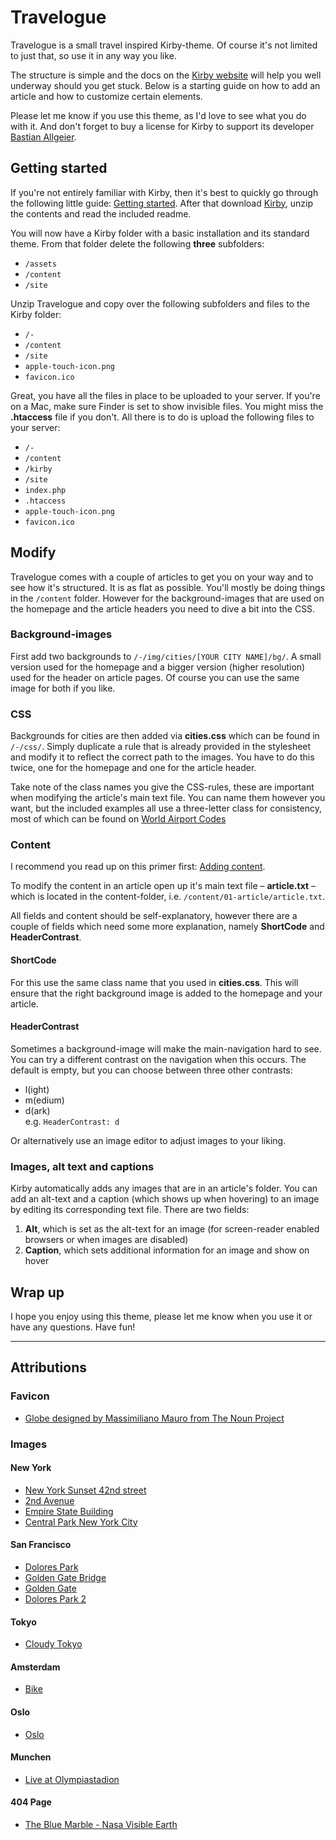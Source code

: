 # Travelogue
Travelogue is a small travel inspired Kirby-theme. Of course it's not limited to just that, so use it in any way you like.

The structure is simple and the docs on the [Kirby website](http://getkirby.com/) will help you well underway should you get stuck. Below is a starting guide on how to add an article and how to customize certain elements.

Please let me know if you use this theme, as I'd love to see what you do with it. And don't forget to buy a license for Kirby to support its developer [Bastian Allgeier](http://bastianallgeier.com).

## Getting started
If you're not entirely familiar with Kirby, then it's best to quickly go through the following little guide: [Getting started](http://getkirby.com/docs/getting-started). After that download [Kirby](http://getkirby.com/downloads), unzip the contents and read the included readme.

You will now have a Kirby folder with a basic installation and its standard theme. From that folder delete the following **three** subfolders:  
- `/assets`  
- `/content `  
- `/site`  

Unzip Travelogue and copy over the following subfolders and files to the Kirby folder:  
- `/-`  
- `/content`  
- `/site`  
- `apple-touch-icon.png`  
- `favicon.ico`  

Great, you have all the files in place to be uploaded to your server.
If you're on a Mac, make sure Finder is set to show invisible files. You might miss the **.htaccess** file if you don't.
All there is to do is upload the following files to your server:  
- `/-`  
- `/content`  
-  `/kirby`  
- `/site`  
- `index.php`  
- `.htaccess`  
- `apple-touch-icon.png`  
- `favicon.ico`  

## Modify
Travelogue comes with a couple of articles to get you on your way and to see how it's structured. It is as flat as possible.
You'll mostly be doing things in the `/content` folder. However for the background-images that are used on the homepage and the article headers you need to dive a bit into the CSS.

### Background-images
First add two backgrounds to `/-/img/cities/[YOUR CITY NAME]/bg/`. A small version used for the homepage and a bigger version (higher resolution) used for the header on article pages. Of course you can use the same image for both if you like.

### CSS
Backgrounds for cities are then added via **cities.css** which can be found in `/-/css/`. Simply duplicate a rule that is already provided in the stylesheet and modify it to reflect the correct path to the images. You have to do this twice, one for the homepage and one for the article header.

Take note of the class names you give the CSS-rules, these are important when modifying the article's main text file. You can name them however you want, but the included examples all use a three-letter class for consistency, most of which can be found on [World Airport Codes](http://www.world-airport-codes.com/)

### Content
I recommend you read up on this primer first: [Adding content](http://getkirby.com/docs/content).

To modify the content in an article open up it's main text file – **article.txt** – which is located in the content-folder, i.e. `/content/01-article/article.txt`.

All fields and content should be self-explanatory, however there are a couple of fields which need some more explanation, namely **ShortCode** and **HeaderContrast**.  

#### ShortCode
For this use the same class name that you used in **cities.css**. This will ensure that the right background image is added to the homepage and your article.

#### HeaderContrast
Sometimes a background-image will make the main-navigation hard to see.
You can try a different contrast on the navigation when this occurs. The default is empty, but you can choose between three other contrasts:   
- l(ight)  
- m(edium)  
- d(ark)  
e.g. <code>HeaderContrast: d</code>

Or alternatively use an image editor to adjust images to your liking.

### Images, alt text and captions
Kirby automatically adds any images that are in an article's folder.
You can add an alt-text and a caption (which shows up when hovering) to an image by editing its corresponding text file. There are two fields:  
1. **Alt**, which is set as the alt-text for an image (for screen-reader enabled browsers or when images are disabled)  
2. **Caption**, which sets additional information for an image and show on hover

## Wrap up
I hope you enjoy using this theme, please let me know when you use it or have any questions. Have fun!

<hr>

## Attributions
### Favicon
- [Globe designed by Massimiliano Mauro from The Noun Project](http://thenounproject.com/noun/globe/#icon-No7977)

### Images
#### New York
- [New York Sunset 42nd street](http://www.flickr.com/photos/ax3l82/6337853378/)
- [2nd Avenue](http://www.flickr.com/photos/25230924@N08/8027617770/in/set-72157615015745614)
- [Empire State Building](http://www.flickr.com/photos/stimul/4986347251/)
- [Central Park New York City](http://www.flickr.com/photos/kevincappis/6227540355/)

#### San Francisco
- [Dolores Park](http://www.flickr.com/photos/11743964@N07/3230799276/)
- [Golden Gate Bridge](http://www.flickr.com/photos/alexkidato/3670622683/)
- [Golden Gate](http://www.flickr.com/photos/mamzelmistic/2668250651/)
- [Dolores Park 2](http://www.flickr.com/photos/telstar/6808872976/)

#### Tokyo
- [Cloudy Tokyo](http://www.flickr.com/photos/soshiro/8039118040/in/photostream/)

#### Amsterdam
- [Bike](http://www.flickr.com/photos/shareq/9029051858/)

#### Oslo
- [Oslo](http://www.flickr.com/photos/simenschi/8828960550/)

#### Munchen
- [Live at Olympiastadion](http://www.flickr.com/photos/a-haranghy/8750699235/)

#### 404 Page
- [The Blue Marble - Nasa Visible Earth](http://visibleearth.nasa.gov/view.php?id=57723)
